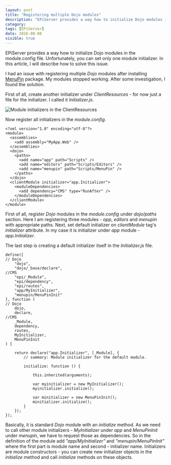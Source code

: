 ```yaml
---
layout: post
title: "Registering multiple Dojo modules"
description: "EPiServer provides a way how to initialize Dojo modules in the module.config file. Unfortunately, you can set only one module initializer. In this article, I will describe how to solve this issue."
category:
tags: [EPiServer]
date: 2016-08-08
visible: true
---
```


<p class="lead">
EPiServer provides a way how to initialize Dojo modules in the module.config file. Unfortunately, you can set only one module initializer. In this article, I will describe how to solve this issue.
</p>

I had an issue with registering multiple _Dojo_ modules after installing [MenuPin](https://github.com/davidknipe/MenuPin) package. My modules stopped working. After some investigation, I found the solution.

First of all, create another initializer under _ClientResources_ - for now just a file for the initializer. I called it _Initializer.js_.

<img src="/img/2016-08/dojo-module-initializers.png" alt="Module initializers in the ClientResources" class="img-responsive">

Now register all initializers in the _module.config_.

```
<?xml version="1.0" encoding="utf-8"?>
<module>
  <assemblies>
    <add assembly="MyApp.Web" />
  </assemblies>
  <dojo>
    <paths>
      <add name="app" path="Scripts" />
      <add name="editors" path="Scripts/Editors" />
      <add name="menupin" path="Scripts/MenuPin" />
    </paths>
  </dojo>
  <clientModule initializer="app.Initializer">
    <moduleDependencies>
      <add dependency="CMS" type="RunAfter" />
    </moduleDependencies>
  </clientModule>
</module>
```

First of all, register _Dojo_ modules in the _module.config_ under _dojo/paths_ section. Here I am registering three modules - _app_, _editors_ and _menupin_ with appropriate paths. Next, set default initializer on _clientModule_ tag's _initializer_ attribute. In my case it is initializer under _app_ module - _app.Initializer_.

The last step is creating a default initializer itself in the _Initializer.js_ file.

```
define([
// Dojo
    "dojo",
    "dojo/_base/declare",
//CMS
    "epi/_Module",
    "epi/dependency",
    "epi/routes",
    "app/MyInitializer",
    "menupin/MenuPinInit"
], function (
// Dojo
    dojo,
    declare,
//CMS
    _Module,
    dependency,
    routes,
    MyInitializer,
    MenuPinInit
) {

    return declare("app.Initializer", [_Module], {
        // summary: Module initializer for the default module.

        initialize: function () {

            this.inherited(arguments);

            var myinitializer = new MyInitializer();
            myinitializer.initialize();

            var minitializer = new MenuPinInit();
            minitializer.initialize();
        }
    });
});
```

Basically, it is standard _Dojo_ module with an _initialize_ method. As we need to call other module initializers - _MyInitializer_ under _app_ and _MenuPinInit_ under _menupin_, we have to request those as dependencies. So in the definition of the module add _"app/MyInitializer"_ and _"menupin/MenuPinInit"_ where the first part is module name and second - initializer name. Initializers are module constructors - you can create new initializer objects in the _initialize_ method and call _initialize_ methods on these objects.
